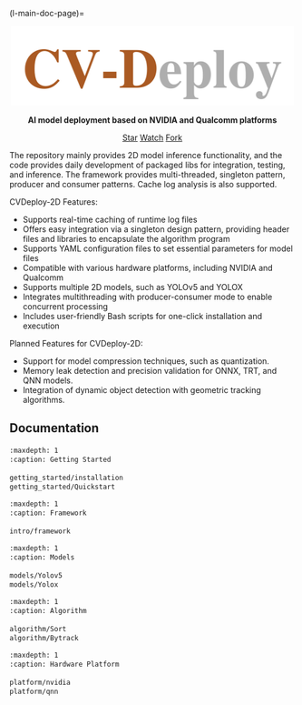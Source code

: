 <!--
Copyright (c) CVDeploy Project Contributors

SPDX-License-Identifier: Apache-2.0
-->

(l-main-doc-page)=

<div align="center">

<img src="./_static/cv-deploy-light-color.png" width="500" height="140">

</div>

<p style="text-align:center">
   <strong>AI model deployment based on NVIDIA and Qualcomm platforms
   </strong>
   </p>

   <p style="text-align:center">
   <script async defer src="https://buttons.github.io/buttons.js"></script>
   <a class="github-button" href="https://github.com/liwuhen/CVDeploy-2D" data-show-count="true" data-size="large" aria-label="Star">Star</a>
   <a class="github-button" href="https://github.com/liwuhen/CVDeploy-2D/subscription" data-icon="octicon-eye" data-size="large" aria-label="Watch">Watch</a>
   <a class="github-button" href="https://github.com/liwuhen/CVDeploy-2D/fork" data-icon="octicon-repo-forked" data-size="large" aria-label="Fork">Fork</a>
   </p>



The repository mainly provides 2D model inference functionality, and the code provides daily development of packaged libs for integration, testing, and inference. The framework provides multi-threaded, singleton pattern, producer and consumer patterns. Cache log analysis is also supported.


CVDeploy-2D Features:
* Supports real-time caching of runtime log files
* Offers easy integration via a singleton design pattern, providing header files and libraries to encapsulate the algorithm program
* Supports YAML configuration files to set essential parameters for model files
* Compatible with various hardware platforms, including NVIDIA and Qualcomm
* Supports multiple 2D models, such as YOLOv5 and YOLOX
* Integrates multithreading with producer-consumer mode to enable concurrent processing
* Includes user-friendly Bash scripts for one-click installation and execution

Planned Features for CVDeploy-2D:
* Support for model compression techniques, such as quantization.
* Memory leak detection and precision validation for ONNX, TRT, and QNN models.
* Integration of dynamic object detection with geometric tracking algorithms.


Documentation
-------------

```{toctree}
:maxdepth: 1
:caption: Getting Started

getting_started/installation
getting_started/Quickstart
```

```{toctree}
:maxdepth: 1
:caption: Framework

intro/framework
```

```{toctree}
:maxdepth: 1
:caption: Models

models/Yolov5
models/Yolox
```

```{toctree}
:maxdepth: 1
:caption: Algorithm

algorithm/Sort
algorithm/Bytrack
```

```{toctree}
:maxdepth: 1
:caption: Hardware Platform

platform/nvidia
platform/qnn
```
